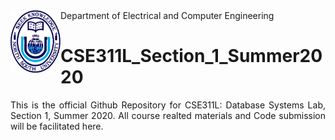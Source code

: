<!DOCTYPE html>
<html>
  
<img align="left" width="80" height="100" src="https://github.com/NeloyNSU/CSE482_Summer-19_Section7/blob/master/image/nsulogo.png">
Department of Electrical and Computer Engineering


# CSE311L_Section_1_Summer2020
<p align="justify">
This is the official Github Repository for CSE311L: Database Systems Lab, Section 1, Summer 2020. All course realted materials and Code submission will be facilitated here.

</br>
</p>


</html>